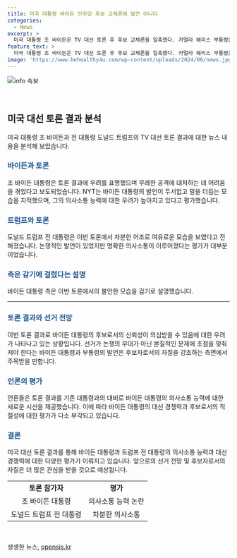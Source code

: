 ```yaml
---
title: 미국 대통령 바이든 민주당 후보 교체론에 발끈 아니다
categories:
  - News
excerpt: >
  미국 대통령 조 바이든은 TV 대선 토론 후 후보 교체론을 일축했다. 카멀라 해리스 부통령은 바이든을 강하다고 엄호했고, 현지 언론은 토론 결과를 트럼프 전 대통령의 우세로 평가했다. NYT는 바이든의 말끝을 더듬거나 더듬이는 모습과 불분명한 발언을 지적하며 불안을 증폭시켰다고 평가했다. 반면, 트럼프 전 대통령은 차분한 어조로 토론에 참여했으며, 의사소통은 명확하게 됐다고 평가했다.
feature_text: >
  미국 대통령 조 바이든은 TV 대선 토론 후 후보 교체론을 일축했다. 카멀라 해리스 부통령은 바이든을 강하다고 엄호했고, 현지 언론은 토론 결과를 트럼프 전 대통령의 우세로 평가했다. NYT는 바이든의 말끝을 더듬거나 더듬이는 모습과 불분명한 발언을 지적하며 불안을 증폭시켰다고 평가했다. 반면, 트럼프 전 대통령은 차분한 어조로 토론에 참여했으며, 의사소통은 명확하게 됐다고 평가했다.
image: 'https://www.behealthy4u.com/wp-content/uploads/2024/06/news.jpg'
---
```


<p><img src="https://www.behealthy4u.com/wp-content/uploads/2024/06/news.jpg" alt="info 속보" /></p>

<p data-ke-size="size16">&nbsp;</p>

<h2 data-ke-size="size26">미국 대선 토론 결과 분석</h2>

<p data-ke-size="size16">미국 대통령 조 바이든과 전 대통령 도널드 트럼프의 TV 대선 토론 결과에 대한 뉴스 내용을 분석해 보았습니다. </p>

<h3><b><span style="color: #1a5490;">바이든과 토론</span></b></h3>

<p data-ke-size="size16">조 바이든 대통령은 토론 결과에 우려를 표명했으며 무례한 공격에 대처하는 데 어려움을 겪었다고 보도되었습니다. NYT는 바이든 대통령의 발언이 두서없고 말을 더듬는 모습을 지적했으며, 그의 의사소통 능력에 대한 우려가 높아지고 있다고 평가했습니다.</p>

<h3><b><span style="color: #1a5490;">트럼프와 토론</span></b></h3>

<p data-ke-size="size16">도널드 트럼프 전 대통령은 이번 토론에서 차분한 어조로 여유로운 모습을 보였다고 전해졌습니다. 논쟁적인 발언이 있었지만 명확한 의사소통이 이루어졌다는 평가가 대부분이었습니다.</p>

<h3><b><span style="color: #1a5490;">측은 감기에 걸렸다는 설명</span></b></h3>

<p data-ke-size="size16">바이든 대통령 측은 이번 토론에서의 불안한 모습을 감기로 설명했습니다.</p>

<hr>

<h3><b><span style="color: #1a5490;">토론 결과와 선거 전망</span></b></h3>

<p data-ke-size="size16">이번 토론 결과로 바이든 대통령의 후보로서의 신뢰성이 의심받을 수 있음에 대한 우려가 나타나고 있는 상황입니다. 선거가 논쟁의 무대가 아닌 본질적인 문제에 초점을 맞춰져야 한다는 바이든 대통령과 부통령의 발언은 후보자로서의 자질을 강조하는 측면에서 주목받을 만합니다.</p>

<h3><b><span style="color: #1a5490;">언론의 평가</span></b></h3>

<p data-ke-size="size16">언론들은 토론 결과를 기존 대통령과의 대비로 바이든 대통령의 의사소통 능력에 대한 새로운 시선을 제공했습니다. 이에 따라 바이든 대통령의 대선 경쟁력과 후보로서의 적절성에 대한 평가가 다소 부각되고 있습니다.</p>

<h3><b><span style="color: #1a5490;">결론</span></b></h3>

<p data-ke-size="size16">미국 대선 토론 결과를 통해 바이든 대통령과 트럼프 전 대통령의 의사소통 능력과 대선 경쟁력에 대한 다양한 평가가 이뤄지고 있습니다. 앞으로의 선거 전망 및 후보자로서의 자질은 더 많은 관심을 받을 것으로 예상됩니다.</p>

<table>
<tbody>
<tr>
<td style="text-align: center; height: 17px;"><b>토론 참가자</b></td>
<td style="text-align: center; height: 17px;"><b>평가</b></td>
</tr>
<tr>
<td style="text-align: center; height: 17px;">조 바이든 대통령</td>
<td style="text-align: center; height: 17px;">의사소통 능력 논란</td>
</tr>
<tr>
<td style="text-align: center; height: 17px;">도널드 트럼프 전 대통령</td>
<td style="text-align: center; height: 17px;">차분한 의사소통</td>
</tr>
</tbody>
</table>

<p data-ke-size="size16">&nbsp;</p>
생생한 뉴스, <a href="https://opensis.kr" rel="dofollow">opensis.kr</a>


